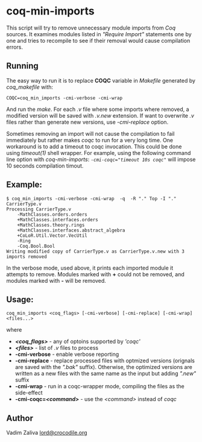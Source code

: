 # coq-min-imports

This script will try to remove unnecessary module imports from _Coq_
sources. It examines modules listed in *"Require Import"* statements
one by one and tries to recompile to see if their removal would cause
compilation errors.

## Running

The easy way to run it is to replace __COQC__ variable in *Makefile*
generated by *coq_makefile* with:

    COQC=coq_min_imports -cmi-verbose -cmi-wrap

And run the *make*. For each *.v* file where some imports where
removed, a modified version will be saved with *.v.new* extension. If
want to overwrite *.v* files rather than generate new versions, use
*-cmi-replace* option.

Sometimes removing an import will not cause the compilation to fail
immediately but rather makes *coqc* to run for a very long time. One
workaround is to add a timeout to coqc invocation. This could be done
using _timeout(1)_ shell wrapper. For example, using the following
command line option with *coq-min-imports*: *`-cmi-coqc="timeout 10s
coqc"`* will impose 10 seconds compilation timout.

## Example:

    $ coq_min_imports -cmi-verbose -cmi-wrap  -q  -R "." Top -I "."   CarrierType.v
    Processing CarrierType.v
        -MathClasses.orders.orders
        +MathClasses.interfaces.orders
        +MathClasses.theory.rings
        +MathClasses.interfaces.abstract_algebra
        +CoLoR.Util.Vector.VecUtil
        -Ring
        -Coq.Bool.Bool
    Writing modified copy of CarrierType.v as CarrierType.v.new with 3 imports removed

In the verbose mode, used above, it prints each imported module it
attempts to remove. Modules marked with __+__ could not be removed,
and modules marked with __-__ will be removed.

## Usage: 

    coq_min_imports <coq_flags> [-cmi-verbose] [-cmi-replace] [-cmi-wrap] <files...>

where

* *__&lt;coq_flags>__* - any of optoins supported by *'coqc'*
* *__&lt;files>__* - list of *.v* files to process
* __-cmi-verbose__ - enable verbose reporting
* __-cmi-replace__ - replace processed files with optmized versions (orignals are saved with the *".bak"* suffix). Otherwise, the optimized versions are written as a new files with the same name as the input but adding *".new"* suffix
* __-cmi-wrap__ - run in a coqc-wrapper mode, compiling the files as the side-effect
* __-cmi-coqc=*&lt;command>*__ - use the *&lt;command>* instead of *coqc*


## Author

Vadim Zaliva <lord@crocodile.org>
